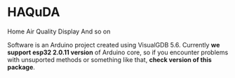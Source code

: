 # HAQuDA
Home Air Quality Display And so on

Software is an Arduino project created using VisualGDB 5.6. Currently **we support esp32 2.0.11 version** of Arduino core, so if you encounter problems with unsuported methods or something like that, **check version of this package**.
